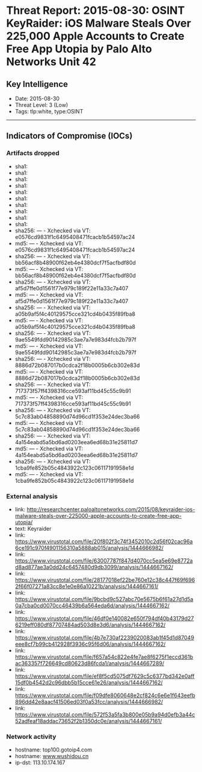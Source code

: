 # Threat Report: 2015-08-30: OSINT KeyRaider: iOS Malware Steals Over 225,000 Apple Accounts to Create Free App Utopia by Palo Alto Networks Unit 42


## Key Intelligence
* Date: 2015-08-30
* Threat Level: 3 (Low)
* Tags: tlp:white, type:OSINT

---

## Indicators of Compromise (IOCs)
### Artifacts dropped
* sha1: <sha1>
* sha1: <sha1>
* sha1: <sha1>
* sha1: <sha1>
* sha1: <sha1>
* sha1: <sha1>
* sha1: <sha1>
* sha1: <sha1>
* sha1: <sha1>
* sha1: <sha1>
* sha256: <sha256> — - Xchecked via VT: e0576cd9831f1c6495408471fcacb1b54597ac24
* md5: <md5> — - Xchecked via VT: e0576cd9831f1c6495408471fcacb1b54597ac24
* sha256: <sha256> — - Xchecked via VT: bb56acf8b48900f62eb4e4380dcf7f5acfbdf80d
* md5: <md5> — - Xchecked via VT: bb56acf8b48900f62eb4e4380dcf7f5acfbdf80d
* sha256: <sha256> — - Xchecked via VT: af5d7ffe0d1561f77e979c189f22e11a33c7a407
* md5: <md5> — - Xchecked via VT: af5d7ffe0d1561f77e979c189f22e11a33c7a407
* sha256: <sha256> — - Xchecked via VT: a05b9af5f4c40129575cce321cd4b0435f89fba8
* md5: <md5> — - Xchecked via VT: a05b9af5f4c40129575cce321cd4b0435f89fba8
* sha256: <sha256> — - Xchecked via VT: 9ae5549fdd90142985c3ae7a7e983d4fcb2b797f
* md5: <md5> — - Xchecked via VT: 9ae5549fdd90142985c3ae7a7e983d4fcb2b797f
* sha256: <sha256> — - Xchecked via VT: 8886d72b087017b0cdca2f18b0005b6cb302e83d
* md5: <md5> — - Xchecked via VT: 8886d72b087017b0cdca2f18b0005b6cb302e83d
* sha256: <sha256> — - Xchecked via VT: 717373f57ff4398316cce593af11bd45c55c9b91
* md5: <md5> — - Xchecked via VT: 717373f57ff4398316cce593af11bd45c55c9b91
* sha256: <sha256> — - Xchecked via VT: 5c7c83ab04858890d74d96cd1f353e24dec3ba66
* md5: <md5> — - Xchecked via VT: 5c7c83ab04858890d74d96cd1f353e24dec3ba66
* sha256: <sha256> — - Xchecked via VT: 4a154eabd5a5bd6ad0203eea6ed68b31e25811d7
* md5: <md5> — - Xchecked via VT: 4a154eabd5a5bd6ad0203eea6ed68b31e25811d7
* sha256: <sha256> — - Xchecked via VT: 1cba9fe852b05c4843922c123c06117191958e1d
* md5: <md5> — - Xchecked via VT: 1cba9fe852b05c4843922c123c06117191958e1d

### External analysis
* link: http://researchcenter.paloaltonetworks.com/2015/08/keyraider-ios-malware-steals-over-225000-apple-accounts-to-create-free-app-utopia/
* text: Keyraider
* link: https://www.virustotal.com/file/20f802f3c74f3452010c2d56f02cac96a6ce191c970f4901156310a5888ab015/analysis/1444666982/
* link: https://www.virustotal.com/file/63007787f847d4070cc5ea5e69e8772ad8ad877ae3a0dd24c6457480d9db3099/analysis/1444667162/
* link: https://www.virustotal.com/file/28177018ef22be760e12c38c447f69f6962f66f07271a83cc8e1e0e86a10221b/analysis/1444667161/
* link: https://www.virustotal.com/file/9bcbd9c527abc70e5675b6f61a27d1d5a0a7cba0cd0070cc46439b6a564eda6d/analysis/1444667162/
* link: https://www.virustotal.com/file/46df0e140082e650f794df40b43179d276219eff080df87707484ad503d8e3d6/analysis/1444667162/
* link: https://www.virustotal.com/file/4b7e730af2239020083ab1f45d1d87049eee8cf7b99cb412928f3936c95f6d06/analysis/1444667162/
* link: https://www.virustotal.com/file/f657a54c822e4fe7ae8f6275f1eccd361bac363357f726649cd80623d86fcda1/analysis/1444667289/
* link: https://www.virustotal.com/file/ef8f5cd5075df7629c5c6377bd342e0aff15df0b4542d2c96dbb5b15cce61e26/analysis/1444667162/
* link: https://www.virustotal.com/file/f09dfe8060648e2cf824c6e6e1f643eefb896dd42e8aacf41506ed03f0a53fcc/analysis/1444666982/
* link: https://www.virustotal.com/file/572f53a5fa3b800e05b9a94d0efb3a44c52adfeaf18addac73652f2b1350dc0e/analysis/1444667161/

### Network activity
* hostname: top100.gotoip4.com
* hostname: www.wushidou.cn
* ip-dst: 113.10.174.167
